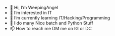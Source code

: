 - 👋 Hi, I’m WeepingAngel
- 👀 I’m interested in IT
- 🌱 I’m currently learning IT/Hacking/Programming
- 💞️ I do many Nice batch and Python Stuff
- 📫 How to reach me DM me on IG or DC

<!---
Crafttino21/Crafttino21 is a ✨ special ✨ repository because its `README.md` (this file) appears on your GitHub profile.
You can click the Preview link to take a look at your changes.
--->

